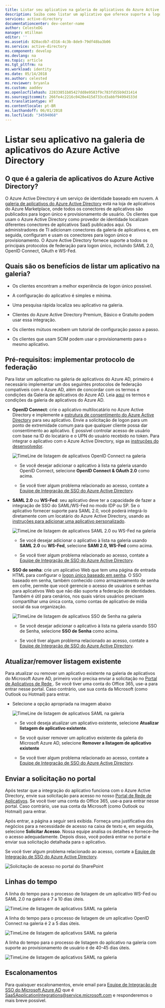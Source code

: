 ```yaml
---
title: Listar seu aplicativo na galeria de aplicativos do Azure Active Directory | Microsoft Docs
description: Saiba como listar um aplicativo que oferece suporte a logon único na galeria de aplicativos do Azure Active Directory
services: active-directory
documentationcenter: dev-center-name
author: CelesteDG
manager: mtillman
editor: ''
ms.assetid: 820acdb7-d316-4c3b-8de9-79df48ba3b06
ms.service: active-directory
ms.component: develop
ms.devlang: na
ms.topic: article
ms.tgt_pltfrm: na
ms.workload: identity
ms.date: 05/14/2018
ms.author: celested
ms.reviewer: bryanla
ms.custom: aaddev
ms.openlocfilehash: 22833851b85427dd8e9583f9c783fd55b9d31414
ms.sourcegitcommit: 266fe4c2216c0420e415d733cd3abbf94994533d
ms.translationtype: HT
ms.contentlocale: pt-BR
ms.lasthandoff: 06/01/2018
ms.locfileid: "34594068"
---
```

# <a name="list-your-application-in-the-azure-active-directory-application-gallery"></a>Listar seu aplicativo na galeria de aplicativos do Azure Active Directory


##  <a name="what-is-the-azure-ad-application-gallery"></a>O que é a galeria de aplicativos do Azure Active Directory?

O Azure Active Directory é um serviço de identidade baseado em nuvem. A [galeria de aplicativos do Azure Active Directory](https://azure.microsoft.com/marketplace/active-directory/all/) está na loja de aplicativos do Azure Marketplace, onde todos os conectores de aplicativos são publicados para logon único e provisionamento de usuário. Os clientes que usam o Azure Active Directory como provedor de identidade localizam diferentes conectores de aplicativos SaaS publicados aqui. Os administradores de TI adicionam conectores da galeria de aplicativos e, em seguida, configuram e usam os conectores para logon único e provisionamento. O Azure Active Directory fornece suporte a todos os principais protocolos de federação para logon único, incluindo SAML 2.0, OpenID Connect, OAuth e WS-Fed.

## <a name="what-are-the-benefits-of-listing-an-application-in-the-gallery"></a>Quais são os benefícios de listar um aplicativo na galeria?

*  Os clientes encontram a melhor experiência de logon único possível.

*  A configuração do aplicativo é simples e mínima.

*  Uma pesquisa rápida localiza seu aplicativo na galeria.

*  Clientes do Azure Active Directory Premium, Básico e Gratuito podem usar essa integração.

*  Os clientes mútuos recebem um tutorial de configuração passo a passo.

*  Os clientes que usam SCIM podem usar o provisionamento para o mesmo aplicativo.

##  <a name="prerequisites-implement-federation-protocol"></a>Pré-requisitos: implementar protocolo de federação

Para listar um aplicativo na galeria de aplicativos do Azure AD, primeiro é necessário implementar um dos seguintes protocolos de federação compatíveis com o Azure AD, além de concordar com os termos e condições da Galeria de aplicativos do Azure AD. Leia [aqui](https://azure.microsoft.com/en-us/support/legal/active-directory-app-gallery-terms/) os termos e condições da galeria de aplicativos do Azure AD.

*   **OpenID Connect**: crie o aplicativo multilocatário no Azure Active Directory e implemente a [estrutura de consentimento do Azure Active Directory](active-directory-integrating-applications.md#overview-of-the-consent-framework) para seu aplicativo. Envie a solicitação de logon para um ponto de extremidade comum para que qualquer cliente possa dar consentimento ao aplicativo. É possível controlar acesso de usuário com base na ID do locatário e o UPN do usuário recebido no token. Para integrar o aplicativo com o Azure Active Directory, siga as [instruções do desenvolvedor](active-directory-authentication-scenarios.md).

    ![TimeLine de listagem de aplicativos OpenID Connect na galeria](./media/active-directory-app-gallery-listing/openid.png)

    * Se você desejar adicionar o aplicativo à lista na galeria usando OpenID Connect, selecione **OpenID Connect & OAuth 2.0** como acima.

    * Se você tiver algum problema relacionado ao acesso, contate a [Equipe de Integração de SSO do Azure Active Directory](<mailto:SaaSApplicationIntegrations@service.microsoft.com>). 

*   **SAML 2.0** ou **WS-Fed**: seu aplicativo deve ter a capacidade de fazer a integração de SSO do SAML/WS-Fed no modo IDP ou SP. Se o aplicativo fornecer suporte para SAML 2.0, você poderá integrá-lo diretamente com um locatário do Azure Active Directory, usando as [instruções para adicionar uma aplicativo personalizado](../active-directory-saas-custom-apps.md).

    ![TimeLine de listagem de aplicativos SAML 2.0 ou WS-Fed na galeria](./media/active-directory-app-gallery-listing/saml.png)

    * Se você desejar adicionar o aplicativo à lista na galeria usando **SAML 2.0** ou **WS-Fed**, selecione **SAMl 2.0, WS-Fed** como acima.

    * Se você tiver algum problema relacionado ao acesso, contate a [Equipe de Integração de SSO do Azure Active Directory](<mailto:SaaSApplicationIntegrations@service.microsoft.com>). 

*   **SSO de senha**: crie um aplicativo Web que tem uma página de entrada HTML para configurar o [logon único baseado em senha](../manage-apps/what-is-single-sign-on.md). O SSO baseado em senha, também conhecido como armazenamento de senha em cofre, permite que você gerencie o acesso de usuários e senhas para aplicativos Web que não dão suporte a federação de identidades. Também é útil para cenários, nos quais vários usuários precisam compartilhar uma única conta, como contas de aplicativo de mídia social da sua organização.

    ![TimeLine de listagem de aplicativos SSO de Senha na galeria](./media/active-directory-app-gallery-listing/passwordsso.png)

    * Se você desejar adicionar o aplicativo à lista na galeria usando SSO de Senha, selecione **SSO de Senha** como acima.

    * Se você tiver algum problema relacionado ao acesso, contate a [Equipe de Integração de SSO do Azure Active Directory](<mailto:SaaSApplicationIntegrations@service.microsoft.com>).

##  <a name="updateremove-existing-listing"></a>Atualizar/remover listagem existente

Para atualizar ou remover um aplicativo existente na galeria de aplicativos do Microsoft Azure AD, primeiro você precisa enviar a solicitação no [Portal de Aplicativos de Rede ](https://microsoft.sharepoint.com/teams/apponboarding/Apps). Se você tiver uma conta do Office 365, use-a para entrar nesse portal. Caso contrário, use sua conta da Microsoft (como Outlook ou Hotmail) para entrar.

* Selecione a opção apropriada na imagem abaixo

    ![TimeLine de listagem de aplicativos SAML na galeria](./media/active-directory-app-gallery-listing/updateorremove.png)
    
    * Se você deseja atualizar um aplicativo existente, selecione **Atualizar listagem de aplicativo existente**.

    * Se você quiser remover um aplicativo existente da galeria do Microsoft Azure AD, selecione **Remover a listagem de aplicativo existente**

    * Se você tiver algum problema relacionado ao acesso, contate a [Equipe de Integração de SSO do Azure Active Directory](<mailto:SaaSApplicationIntegrations@service.microsoft.com>). 

## <a name="submit-the-request-in-the-portal"></a>Enviar a solicitação no portal

Após testar que a integração do aplicativo funciona com o Azure Active Directory, envie sua solicitação para acesso no nosso [Portal de Rede de Aplicativos](https://microsoft.sharepoint.com/teams/apponboarding/Apps). Se você tiver uma conta do Office 365, use-a para entrar nesse portal. Caso contrário, use sua conta da Microsoft (como Outlook ou Hotmail) para entrar.

Após entrar, a página a seguir será exibida. Forneça uma justificativa dos negócios para a necessidade de acesso na caixa de texto e, em seguida, selecione **Solicitar Acesso**. Nossa equipe analisa os detalhes e fornece-lhe o acesso adequadamente. Depois disso, você poderá entrar no portal e enviar sua solicitação detalhada para o aplicativo.

Se você tiver algum problema relacionado ao acesso, contate a [Equipe de Integração de SSO do Azure Active Directory](<mailto:SaaSApplicationIntegrations@service.microsoft.com>).

![Solicitação de acesso no portal do SharePoint](./media/active-directory-app-gallery-listing/accessrequest.png)

## <a name="timelines"></a>Linhas do tempo
    
A linha do tempo para o processo de listagem de um aplicativo WS-Fed ou SAML 2.0 na galeria é 7 a 10 dias úteis.

   ![TimeLine de listagem de aplicativos SAML na galeria](./media/active-directory-app-gallery-listing/timeline.png)

A linha do tempo para o processo de listagem de um aplicativo OpenID Connect na galeria é 2 a 5 dias úteis.

   ![TimeLine de listagem de aplicativos SAML na galeria](./media/active-directory-app-gallery-listing/timeline2.png)

A linha do tempo para o processo de listagem do aplicativo na galeria com suporte ao provisionamento de usuário é de 40-45 dias úteis.

   ![TimeLine de listagem de aplicativos SAML na galeria](./media/active-directory-app-gallery-listing/provisioningtimeline.png)

## <a name="escalations"></a>Escalonamentos

Para quaisquer escalonamentos, envie email para [Equipe de Integração de SSO do Microsoft Azure AD](mailto:SaaSApplicationIntegrations@service.microsoft.com)  que é SaaSApplicationIntegrations@service.microsoft.com e responderemos o mais breve possível.
